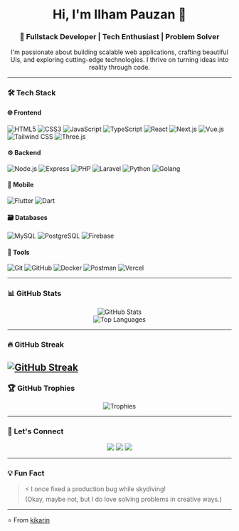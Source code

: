 <h1 align="center">Hi, I'm Ilham Pauzan 👋</h1>
<h3 align="center">🚀 Fullstack Developer | Tech Enthusiast | Problem Solver</h3>

<p align="center">
  I'm passionate about building scalable web applications, crafting beautiful UIs, and exploring cutting-edge technologies. 
  I thrive on turning ideas into reality through code.
</p>

---

### 🛠️ Tech Stack

#### 🌐 Frontend
![HTML5](https://img.shields.io/badge/-HTML5-E34F26?style=flat&logo=html5&logoColor=white)
![CSS3](https://img.shields.io/badge/-CSS3-1572B6?style=flat&logo=css3&logoColor=white)
![JavaScript](https://img.shields.io/badge/-JavaScript-F7DF1E?style=flat&logo=javascript&logoColor=black)
![TypeScript](https://img.shields.io/badge/-TypeScript-3178C6?style=flat&logo=typescript&logoColor=white)
![React](https://img.shields.io/badge/-React-61DAFB?style=flat&logo=react&logoColor=black)
![Next.js](https://img.shields.io/badge/-Next.js-000000?style=flat&logo=next.js)
![Vue.js](https://img.shields.io/badge/-Vue.js-4FC08D?style=flat&logo=vue.js&logoColor=white)
![Tailwind CSS](https://img.shields.io/badge/-Tailwind-06B6D4?style=flat&logo=tailwindcss)
![Three.js](https://img.shields.io/badge/-Three.js-000000?style=flat&logo=three.js)

#### ⚙️ Backend
![Node.js](https://img.shields.io/badge/-Node.js-339933?style=flat&logo=node.js&logoColor=white)
![Express](https://img.shields.io/badge/-Express-000000?style=flat&logo=express&logoColor=white)
![PHP](https://img.shields.io/badge/-PHP-777BB4?style=flat&logo=php&logoColor=white)
![Laravel](https://img.shields.io/badge/-Laravel-FF2D20?style=flat&logo=laravel&logoColor=white)
![Python](https://img.shields.io/badge/-Python-3776AB?style=flat&logo=python&logoColor=white)
![Golang](https://img.shields.io/badge/-Go-00ADD8?style=flat&logo=go&logoColor=white)

#### 📱 Mobile
![Flutter](https://img.shields.io/badge/-Flutter-02569B?style=flat&logo=flutter&logoColor=white)
![Dart](https://img.shields.io/badge/-Dart-0175C2?style=flat&logo=dart&logoColor=white)

#### 🗃️ Databases
![MySQL](https://img.shields.io/badge/-MySQL-4479A1?style=flat&logo=mysql&logoColor=white)
![PostgreSQL](https://img.shields.io/badge/-PostgreSQL-4169E1?style=flat&logo=postgresql&logoColor=white)
![Firebase](https://img.shields.io/badge/-Firebase-FFCA28?style=flat&logo=firebase&logoColor=black)

#### 🧰 Tools
![Git](https://img.shields.io/badge/-Git-F05032?style=flat&logo=git&logoColor=white)
![GitHub](https://img.shields.io/badge/-GitHub-181717?style=flat&logo=github)
![Docker](https://img.shields.io/badge/-Docker-2496ED?style=flat&logo=docker&logoColor=white)
![Postman](https://img.shields.io/badge/-Postman-FF6C37?style=flat&logo=postman&logoColor=white)
![Vercel](https://img.shields.io/badge/-Vercel-000000?style=flat&logo=vercel)

---

### 📊 GitHub Stats

<p align="center">
  <img src="https://github-readme-stats.vercel.app/api?username=kikarin&show_icons=true&theme=radical" alt="GitHub Stats" />
  <br/>
  <img src="https://github-readme-stats.vercel.app/api/top-langs/?username=kikarin&layout=compact&theme=radical" alt="Top Languages" />
</p>

---

### 🔥 GitHub Streak

<a href="https://git.io/streak-stats"><img src="https://streak-stats.demolab.com?user=kikarin&theme=aura-dark" alt="GitHub Streak" /></a>
---

### 🏆 GitHub Trophies

<p align="center">
  <img src="https://github-profile-trophy.vercel.app/?username=kikarin&theme=radical&no-bg=true&no-frame=true&margin-w=15" alt="Trophies" />
</p>

---

### 🤝 Let's Connect

<p align="center">
  <a href="mailto:ilham.pauzan@gmail.com"><img src="https://img.shields.io/badge/-Email-EA4335?style=flat&logo=gmail&logoColor=white" /></a>
  <a href="https://linkedin.com/in/ilham-pauzan"><img src="https://img.shields.io/badge/-LinkedIn-0077B5?style=flat&logo=linkedin&logoColor=white" /></a>
  <a href="https://porto-zan.vercel.app/"><img src="https://img.shields.io/badge/-Portfolio-000?style=flat&logo=vercel&logoColor=white" /></a>
</p>

---

### 💡 Fun Fact

> ⚡ I once fixed a production bug while skydiving!  
> (Okay, maybe not, but I do love solving problems in creative ways.)

---

⭐️ From [kikarin](https://github.com/kikarin)
